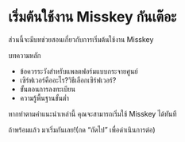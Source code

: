 # เริ่มต้นใช้งาน Misskey กันเต๊อะ

ส่วนนี้จะมีบทช่วยสอนเกี่ยวกับการเริ่มต้นใช้งาน Misskey

บทความหลัก

- ข้อควรระวังสำหรับแพลตฟอร์มแบบกระจายศูนย์
- เซิร์ฟเวอร์คืออะไร?วิธีเลือกเซิร์ฟเวอร์?
- ขั้นตอนการลงทะเบียน
- ความรู้พื้นฐานขั้นต่ำ

หากทำตามคำแนะนำเหล่านี้ คุณจะสามารถเริ่มใช้ Misskey ได้ทันที

ถ้าพร้อมแล้ว มาเริ่มกันเลย!(กด “ถัดไป” เพื่อดำเนินการต่อ)
